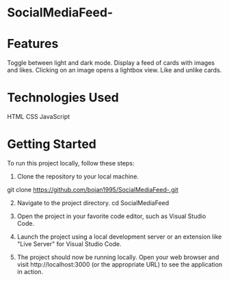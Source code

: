 # SocialMediaFeed-

# Features
Toggle between light and dark mode.
Display a feed of cards with images and likes.
Clicking on an image opens a lightbox view.
Like and unlike cards.

# Technologies Used
HTML
CSS
JavaScript

# Getting Started
To run this project locally, follow these steps:

1. Clone the repository to your local machine.

git clone https://github.com/bojan1995/SocialMediaFeed-.git

2. Navigate to the project directory.
   cd SocialMediaFeed

3. Open the project in your favorite code editor, such as Visual Studio Code.

4. Launch the project using a local development server or an extension like "Live Server" for Visual Studio Code.

5. The project should now be running locally. Open your web browser and visit http://localhost:3000 (or the appropriate URL) to see the application in action.
